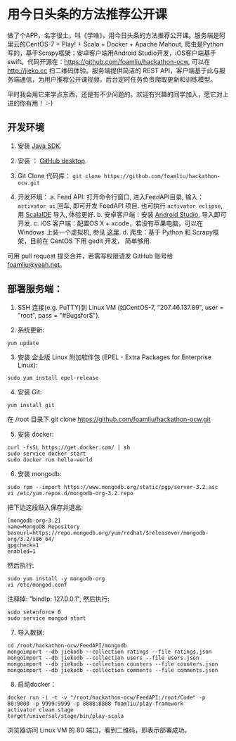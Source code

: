 # 用今日头条的方法推荐公开课
做了个APP，名字很土，叫《学啥》，用今日头条的方法推荐公开课。服务端是阿里云的CentOS-7 + Play! + Scala + Docker + Apache Mahout, 爬虫是Python写的，基于Scrapy框架；安卓客户端用Android Studio开发，iOS客户端基于swift。代码开源在：https://github.com/foamliu/hackathon-ocw, 可以在 http://jieko.cc 扫二维码体验。服务端提供简洁的 REST API，客户端基于此与服务端通信，为用户推荐公开课视频，后台定时任务负责爬取更新和训练模型。

平时我会用它来学点东西，还是有不少问题的。欢迎有兴趣的同学加入，愿它对上进的你有用！ :-)

## 开发环境
1. 安装 [Java SDK](http://www.oracle.com/technetwork/java/javase/downloads/jdk8-downloads-2133151.html).
2. 安装 ： [GitHub desktop](https://desktop.github.com/).
3. Git Clone 代码库：
```git clone https://github.com/foamliu/hackathon-ocw.git```

5. 开发环境：
	a. Feed API: 打开命令行窗口, 进入FeedAPI目录, 输入：`activator ui` 回车, 即可开发 FeedAPI 项目.
也可执行 `activator eclipse`, 用 [ScalaIDE](http://scala-ide.org/) 导入, 体验更好.
    b. 安卓客户端：安装 [Android Studio](http://developer.android.com/sdk/index.html), 导入即可开发.
	c. iOS 客户端：配置OS X + xcode，若没有苹果电脑，可以在 Windows 上装一个虚拟机, 参见 [这里](https://xuanwo.org/2015/08/09/vmware-mac-os-x-intro/).
	d. 爬虫：基于 Python 和 Scrapy框架，目前在 CentOS 下用 gedit 开发， 简单够用.

可用 pull request 提交合并，若需写权限请发 GitHub 账号给 foamliu@yeah.net。

## 部署服务端：
1. SSH 连接(e.g. PuTTY)到 Linux VM (如CentOS-7, "207.46.137.89", user = "root", pass = "#Bugsfor$").

2. 系统更新:
```
yum update
```

3. 安装 企业版 Linux 附加软件包 (EPEL - Extra Packages for Enterprise Linux):
```
sudo yum install epel-release
```

4. 安装 Git:
```
yum install git
```
在 /root 目录下 git clone https://github.com/foamliu/hackathon-ocw.git

5. 安装 docker:
```
curl -fsSL https://get.docker.com/ | sh
sudo service docker start
sudo docker run hello-world
```

6. 安装 mongodb:
```
sudo rpm --import https://www.mongodb.org/static/pgp/server-3.2.asc
vi /etc/yum.repos.d/mongodb-org-3.2.repo
```
把下边这段贴入保存并退出:
```
[mongodb-org-3.2]
name=MongoDB Repository
baseurl=https://repo.mongodb.org/yum/redhat/$releasever/mongodb-org/3.2/x86_64/
gpgcheck=1
enabled=1
```
然后执行:
```
sudo yum install -y mongodb-org
vi /etc/mongod.conf
```
注释掉: "bindIp: 127.0.0.1", 然后执行:
```
sudo setenforce 0
sudo service mongod start
```

7. 导入数据:
```
cd /root/hackathon-ocw/FeedAPI/mongodb
mongoimport --db jiekodb --collection ratings --file ratings.json
mongoimport --db jiekodb --collection users --file users.json
mongoimport --db jiekodb --collection counters --file counters.json
mongoimport --db jiekodb --collection comments --file comments.json
```

8. 启动docker：
```
docker run -i -t -v "/root/hackathon-ocw/FeedAPI:/root/Code" -p 80:9000 -p 9999:9999 -p 8888:8888 foamliu/play-framework
activator clean stage
target/universal/stage/bin/play-scala
```
浏览器访问 Linux VM 的 80 端口，看到二维码，即表示部署成功。
